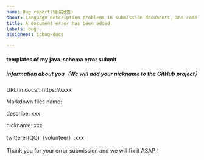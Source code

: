 ```yaml
---
name: Bug report(错误报告)
about: Language description problems in submission documents, and code problems（提交文档中出现的语言描述问题，以及代码问题）
title: A document error has been added
labels: bug
assignees: icbug-docs

---
```


#### templates of my java-schema error submit 

##### information about you（We will add your nickname to the GitHub project）

URL(in docs): https://xxxx

Markdown files name:

describe: xxx

nickname: xxx

twitterer(QQ)（volunteer）:xxx

Thank you for your error submission and we will fix it ASAP！
